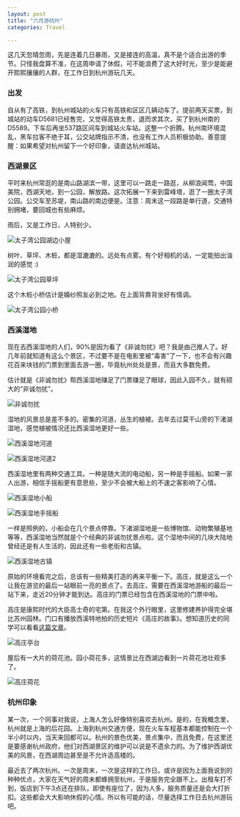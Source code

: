 ```yaml
---
layout: post
title: "六月游杭州"
categories: Travel

---
```

这几天忽晴忽雨，先是连着几日暴雨，又是接连的高温，真不是个适合出游的季节。只怪我盘算不准，在这周申请了休假，可不能浪费了这大好时光，至少是能避开熙熙攘攘的人群，在工作日到杭州游玩几天。

### 出发

自从有了高铁，到杭州城站的火车只有高铁和区区几辆动车了。提前两天买票，到城站的动车D5681已经售完，又觉得高铁太贵，退而求其次，买了到杭州南的D5589。下车后再坐537路区间车到城站火车站。这整一个折腾。杭州南环境混乱，黑车拉客不绝于耳，公交站牌指示不清，也没有工作人员积极协助。善意提醒：如果希望对杭州留下一个好印象，请直达杭州城站。

### 西湖景区

平时来杭州常逛的是南山路湖滨一带，这里可以一路走一路逛，从柳浪闻莺，中国美院，西湖天地，到一公园，解放路。这次拓展一下来到雷峰塔，逛了一圈太子湾公园。公交车至苏堤，南山路的南边便是。注意：周末这一段路是单行道，交通特别拥堵，要回城也有些麻烦。

雨后，又是工作日，人特别少。

![](/images/20110611_taiziwan.jpg "太子湾公园湖边小屋")


树叶、草坪、木桩，都是湿漉漉的。远处有点雾。有个好相机的话，一定能拍出油润的感觉 :)

![](/images/20110611_taiziwan2.jpg "太子湾公园草坪")

这个木桩小桥估计是婚纱照友必到之地。在上面背靠背坐好有情调。

![](/images/20110611_taiziwan3.jpg "太子湾公园小桥")

### 西溪湿地

现在去西溪湿地的人们，90%是因为看了《非诚勿扰》吧？我是由己推人了。好几年前就知道有这么个景区，不过要不是在电影里被“毒害”了一下，也不会有兴趣花百来块钱的门票到里面去游一圈，毕竟杭州处处是景，而且大多数免费。

估计就是《非诚勿扰》帮西溪湿地赚足了门票赚足了眼球，因此入园不久，就有硕大的“非诚勿扰”。

![](/images/20110611_taiziwan4.jpg "非诚勿扰")

湿地的风景总是差不多的。密集的河道，丛生的植被。去年去过莫干山旁的下渚湖湿地，感觉植被情况还比西溪湿地更好一些。

![](/images/20110611_taiziwan5.jpg "西溪湿地河道")

![](/images/20110611_taiziwan6.jpg "西溪湿地河道2")

西溪湿地里有两种交通工具。一种是随大流的电动船，另一种是手摇船。如果一家人出游，相信手摇船更有意思些，至少不会被大船上的不速之客影响了心情。

![](/images/20110611_taiziwan7.jpg "西溪湿地小船")

![](/images/20110611_taiziwan8.jpg "西溪湿地手摇船")

一样是照例的，小船会在几个景点停靠。下渚湖湿地是一些博物馆、动物繁殖基地等等，西溪湿地当然就是个个经典的非诚勿扰景点啦。这个湿地中间的几块大陆地曾经还是有人生活的，因此还有一些老街和古镇。

![](/images/20110611_taiziwan9.jpg "西溪湿地古镇")

原始的环境看完之后，总该有一些精美打造的再来平衡一下。高庄，就是这么一个让我在游览的最后一站眼前一亮的景点了。去高庄，需要在西溪湿地游船的最后一站下来，走近20分钟才能到达。高庄的门票已经包含在西溪湿地的门票中啦。

高庄是康熙时代的大臣高士奇的宅第。在我这个外行眼里，这里修建养护得完全堪比苏州园林。门口有播放西溪特地拍的历史短片《高庄的故事》。想知道历史的同学可以看看[这篇文章](http://www.shidi.org/sf_AB11E2BE8ABF4E42A624B7F474A6D79A_151_yixian.html)。

![](/images/20110611_taiziwan10.jpg "高庄亭台")

屋后有一大片的荷花池。园小荷花多，这情景比在西湖边看到一片荷花池壮观多了。

![](/images/20110611_taiziwan11.jpg "高庄荷花")
### 杭州印象

某一次，一个同事对我说，上海人怎么好像特别喜欢去杭州。是的，在我概念里，杭州就是上海的后花园。上海到杭州交通方便，现在火车车程基本都能控制在一个半小时以内，当天来回都可以。杭州的景色优美，景点集中，而且免费，在这里还是要感谢杭州政府，他们对西湖景区的维护可以说是不遗余力的。为了维护西湖优美的风景，在西湖周边甚至是不允许造高楼的。

最近去了两次杭州。一次是周末，一次是这样的工作日。或许是因为上面我说到的种种优点，大家在天气好的周末都蜂拥至杭州，于是服务完全跟不上。出租车打不到，饭店到下午3点还在排队，即使有座位了，因为人多，服务质量还是会大打折扣。这些都会大大影响休假的心情。所以有可能的话，尽量选择工作日去杭州游玩吧。